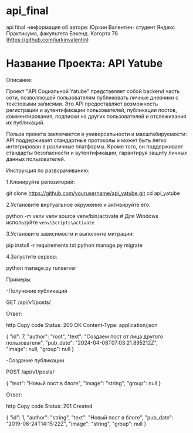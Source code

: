 # api_final
api final
-информация об авторе:
 Юркин Валентин- студент Яндекс Практикума, факультета Бэкенд. Когорта 78
(https://github.com/iurkinvalentin)

# Название Проекта: API Yatube

Описание:

Проект "API Социальной Yatube" представляет собой backend часть сети, позволяющей пользователям публиковать личные дневники с текстовыми записями. Это API предоставляет возможность регистрации и аутентификации пользователей, публикации постов, комментирования, подписки на других пользователей и отслеживания их публикаций.

Польза проекта заключается в универсальности и масштабируемости: API поддерживает стандартные протоколы и может быть легко интегрирован в различные платформы. Кроме того, он поддерживает стандарты безопасности и аутентификации, гарантируя защиту личных данных пользователей.


Инструкция по разворачиванию:

1.Клонируйте репозиторий:

git clone https://github.com/yourusername/api_yatube.git
cd api_yatube

2.Установите виртуальное окружение и активируйте его:

python -m venv venv
source venv/bin/activate  # Для Windows используйте `venv\Scripts\activate`

3.Установите зависимости и выполните миграции:

pip install -r requirements.txt
python manage.py migrate

4.Запустите сервер:

python manage.py runserver

Примеры:

-Получение публикаций

GET /api/v1/posts/

Ответ:

http
Copy code
Status: 200 OK
Content-Type: application/json

{
    "id": 7,
    "author": "root",
    "text": "Создаем пост от лица другого пользователя",
    "pub_date": "2024-04-08T07:03:21.895212Z",        
    "image": null,
    "group": null
}


-Создание публикации

POST /api/v1/posts/

{
    "text": "Новый пост в блоге",
    "image": "string",
    "group": null
}

Ответ:

http
Copy code
Status: 201 Created

{
    "id": 1,
    "author": "string",
    "text": "Новый пост в блоге",
    "pub_date": "2019-08-24T14:15:22Z",
    "image": "string",
    "group": null
}
